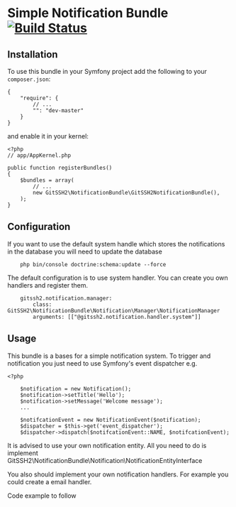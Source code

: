 Simple Notification Bundle  [![Build Status](https://travis-ci.org/SSHVersionControl/git-web-client.svg?branch=master)](https://travis-ci.org/SSHVersionControl/git-web-client) 
========================

## Installation

To use this bundle in your Symfony project add the following to your `composer.json`:

    {
        "require": {
            // ...
            "": "dev-master"
        }
    }

and enable it in your kernel:

    <?php
    // app/AppKernel.php

    public function registerBundles()
    {
        $bundles = array(
            // ...
            new GitSSH2\NotificationBundle\GitSSH2NotificationBundle(),
        );
    }

## Configuration
If you want to use the default system handle which stores the notifications in the database you 
will need to update the database

```
    php bin/console doctrine:schema:update --force
```

The default configuration is to use system handler. You can create you own handlers and register them. 

```
    gitssh2.notification.manager:
        class: GitSSH2\NotificationBundle\Notification\Manager\NotificationManager
        arguments: [["@gitssh2.notification.handler.system"]]
```


## Usage
This bundle is a bases for a simple notification system. To trigger and notification you just need to 
use Symfony's event dispatcher e.g.

    <?php

        $notification = new Notification();
        $notification->setTitle('Hello');
        $notification->setMessage('Welcome message');
        ...

        $notifcationEvent = new NotificationEvent($notification);
        $dispatcher = $this->get('event_dispatcher');
        $dispatcher->dispatch($notifcationEvent::NAME, $notifcationEvent);

It is advised to use your own notification entity. All you need to do is implement GitSSH2\NotificationBundle\Notification\NotificationEntityInterface

You also should implement your own notification handlers. For example you could create a email handler.

Code example to follow